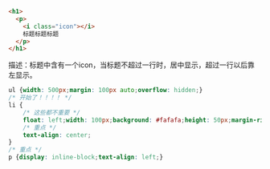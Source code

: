 ```html
<h1>
  <p>
    <i class="icon"></i>
    标题标题标题
  </p>
</h1>
```

描述：标题中含有一个icon，当标题不超过一行时，居中显示，超过一行以后靠左显示。

```css
ul {width: 500px;margin: 100px auto;overflow: hidden;}
/* 开始了！！！！ */
li {
    /* 这些都不重要 */
    float: left;width: 100px;background: #fafafa;height: 50px;margin-right: 10px;
    /* 重点 */
    text-align: center;
}
/* 重点 */
p {display: inline-block;text-align: left;}
```